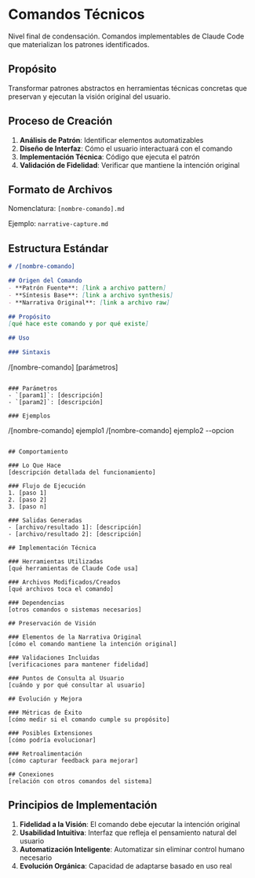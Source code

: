 # Comandos Técnicos

Nivel final de condensación. Comandos implementables de Claude Code que materializan los patrones identificados.

## Propósito

Transformar patrones abstractos en herramientas técnicas concretas que preservan y ejecutan la visión original del usuario.

## Proceso de Creación

1. **Análisis de Patrón**: Identificar elementos automatizables
2. **Diseño de Interfaz**: Cómo el usuario interactuará con el comando
3. **Implementación Técnica**: Código que ejecuta el patrón
4. **Validación de Fidelidad**: Verificar que mantiene la intención original

## Formato de Archivos

Nomenclatura: `[nombre-comando].md`

Ejemplo: `narrative-capture.md`

## Estructura Estándar

```markdown
# /[nombre-comando]

## Origen del Comando
- **Patrón Fuente**: [link a archivo pattern]
- **Síntesis Base**: [link a archivo synthesis] 
- **Narrativa Original**: [link a archivo raw]

## Propósito
[qué hace este comando y por qué existe]

## Uso

### Sintaxis
```
/[nombre-comando] [parámetros]
```

### Parámetros
- `[param1]`: [descripción]
- `[param2]`: [descripción]

### Ejemplos
```
/[nombre-comando] ejemplo1
/[nombre-comando] ejemplo2 --opcion
```

## Comportamiento

### Lo Que Hace
[descripción detallada del funcionamiento]

### Flujo de Ejecución
1. [paso 1]
2. [paso 2]
3. [paso n]

### Salidas Generadas
- [archivo/resultado 1]: [descripción]
- [archivo/resultado 2]: [descripción]

## Implementación Técnica

### Herramientas Utilizadas
[qué herramientas de Claude Code usa]

### Archivos Modificados/Creados
[qué archivos toca el comando]

### Dependencias
[otros comandos o sistemas necesarios]

## Preservación de Visión

### Elementos de la Narrativa Original
[cómo el comando mantiene la intención original]

### Validaciones Incluidas
[verificaciones para mantener fidelidad]

### Puntos de Consulta al Usuario
[cuándo y por qué consultar al usuario]

## Evolución y Mejora

### Métricas de Éxito
[cómo medir si el comando cumple su propósito]

### Posibles Extensiones
[cómo podría evolucionar]

### Retroalimentación
[cómo capturar feedback para mejorar]

## Conexiones
[relación con otros comandos del sistema]
```

## Principios de Implementación

1. **Fidelidad a la Visión**: El comando debe ejecutar la intención original
2. **Usabilidad Intuitiva**: Interfaz que refleja el pensamiento natural del usuario
3. **Automatización Inteligente**: Automatizar sin eliminar control humano necesario
4. **Evolución Orgánica**: Capacidad de adaptarse basado en uso real